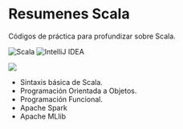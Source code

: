 # Resumenes Scala

Códigos de práctica para profundizar sobre Scala.

![Scala](https://img.shields.io/badge/scala-%23DC322F.svg?style=for-the-badge&logo=scala&logoColor=white)
![IntelliJ IDEA](https://img.shields.io/badge/IntelliJIDEA-000000.svg?style=for-the-badge&logo=intellij-idea&logoColor=white)

![](https://qph.fs.quoracdn.net/main-qimg-861fcb99a72793b18be26f3f4dfcc48d)

- Sintaxis básica de Scala.
- Programación Orientada a Objetos.
- Programación Funcional.
- Apache Spark
- Apache MLlib
